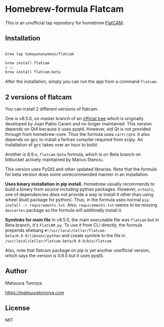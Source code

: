 # Homebrew-formula Flatcam

This is an unofficial tap repository for homebrew [FlatCAM](http://flatcam.org/).

## Installation

```sh

brew tap tomoyanonymous/flatcam

brew install flatcam
# or
brew install flatcam-beta

```

After the installation, simply you can run the app from a command `flatcam`.

## 2 versions of flatcam

You can install 2 different versions of flatcam.

One is v8.5.0, on master branch of an [official tree](https://bitbucket.org/jpcgt/flatcam) which is originally developed by Juan Pablo Caram and no longer maintained.
This version depends on Qt4 because it uses pyqt4. However, old Qt is not provided through from homebrew-core. Thus the formula uses `cartr/qt4`.
It also depends on gcc to install a fortran compiler required from scipy. An installation of gcc takes over an hour to build.

Another is 8.9.x, `flatcam-beta` formula, which is on Beta branch on bitbucket actively maintained by Marius Stanciu.

This version uses PyQt5 and other updated libraries.
Note that the formula for beta version does some unrecommended manner in an installation.

**Uses binary installation in pip install.** Homebrew usually recommends to build a binary from source including python packages. However, `ortools`, one of dependencies does not provide a way to install it other than using wheel (built package for python). Thus, in the formula uses normal `pip install -r requirements.txt`. Also, `requirements.txt` seems to be missing `descartes` package so the formula will additinally install it.

**Symlinks for main file** In v8.5.0, the main executable file was `flatcam` but in Beta branch, it's `FlatCAM.py`. To use it from CLI directly, the formula prepends shebang `#!/usr/local/Cellar/flatcam-beta/8.9.9/libexec/python` and create symlink to the file in `/usr/local/Cellar/flatcam-beta/8.9.9/bin/flatcam`.

Also, note that flatcam package on pip is yet another unofficial version, which says the version is 0.8.5 but it uses pyqt5.

## Author

Matsuura Tomoya

<https://matsuuratomoya.com>

## License

MIT
